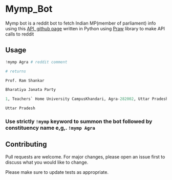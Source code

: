 # Mymp_Bot

Mymp bot is a reddit bot to fetch Indian MP(member of parliament) info using this
[API, github page](https://github.com/devarsh1997/InfoMP) written in Python using [Praw](https://praw.readthedocs.io/en/latest/) library to make API calls to reddit

## Usage

```python
!mymp Agra # reddit comment

# returns 

Prof. Ram Shankar

Bharatiya Janata Party

1, Teachers` Home University CampusKhandari, Agra-282002, Uttar PradeshTels. (####) #####, ########## (M)

Uttar Pradesh
```
### Use strictly `!mymp` keyword to summon the bot followed by constituency name e,g,. `!mymp Agra`

## Contributing
Pull requests are welcome. For major changes, please open an issue first to discuss what you would like to change.

Please make sure to update tests as appropriate.
